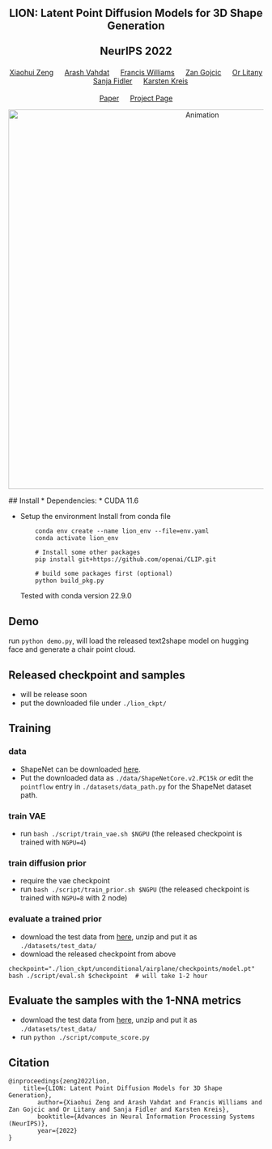 ## <p align="center">LION: Latent Point Diffusion Models for 3D Shape Generation<br><br> NeurIPS 2022 </p>
<div align="center">
  <a href="https://www.cs.utoronto.ca/~xiaohui/" target="_blank">Xiaohui&nbsp;Zeng</a> &emsp; 
  <a href="http://latentspace.cc/" target="_blank">Arash&nbsp;Vahdat</a> &emsp; 
  <a href="https://www.fwilliams.info/" target="_blank">Francis&nbsp;Williams</a> &emsp; 
  <a href="https://zgojcic.github.io/" target="_blank">Zan&nbsp;Gojcic</a> &emsp; 
  <a href="https://orlitany.github.io/" target="_blank">Or&nbsp;Litany</a> &emsp; 
  <a href="https://www.cs.utoronto.ca/~fidler/" target="_blank">Sanja&nbsp;Fidler</a> &emsp; 
  <a href="https://karstenkreis.github.io/" target="_blank">Karsten&nbsp;Kreis</a>
  <br> <br>
  <a href="https://arxiv.org/abs/2210.06978" target="_blank">Paper</a> &emsp;
  <a href="https://nv-tlabs.github.io/LION" target="_blank">Project&nbsp;Page</a> 
</div>

<p align="center">
    <img width="750" alt="Animation" src="assets/animation.gif"/>
</p>
## Install 
* Dependencies: 
    * CUDA 11.6 
    
* Setup the environment 
    Install from conda file  
    ``` 
        conda env create --name lion_env --file=env.yaml 
        conda activate lion_env 

        # Install some other packages 
        pip install git+https://github.com/openai/CLIP.git 

        # build some packages first (optional)
        python build_pkg.py
    ```
    Tested with conda version 22.9.0

## Demo
run `python demo.py`, will load the released text2shape model on hugging face and generate a chair point cloud. 

## Released checkpoint and samples 
* will be release soon
* put the downloaded file under `./lion_ckpt/`

## Training 

### data 
* ShapeNet can be downloaded [here](https://github.com/stevenygd/PointFlow#dataset). 
* Put the downloaded data as `./data/ShapeNetCore.v2.PC15k` *or* edit the `pointflow` entry in `./datasets/data_path.py` for the ShapeNet dataset path. 

### train VAE 
* run `bash ./script/train_vae.sh $NGPU` (the released checkpoint is trained with `NGPU=4`) 

### train diffusion prior 
* require the vae checkpoint
* run `bash ./script/train_prior.sh $NGPU` (the released checkpoint is trained with `NGPU=8` with 2 node)

### evaluate a trained prior 
* download the test data from [here](https://drive.google.com/file/d/1uEp0o6UpRqfYwvRXQGZ5ZgT1IYBQvUSV/view?usp=share_link), unzip and put it as `./datasets/test_data/`
* download the released checkpoint from above
```
checkpoint="./lion_ckpt/unconditional/airplane/checkpoints/model.pt" 
bash ./script/eval.sh $checkpoint  # will take 1-2 hour 
```

## Evaluate the samples with the 1-NNA metrics 
* download the test data from [here](https://drive.google.com/file/d/1uEp0o6UpRqfYwvRXQGZ5ZgT1IYBQvUSV/view?usp=share_link), unzip and put it as `./datasets/test_data/`
* run `python ./script/compute_score.py`

## Citation
```
@inproceedings{zeng2022lion,
    title={LION: Latent Point Diffusion Models for 3D Shape Generation},
        author={Xiaohui Zeng and Arash Vahdat and Francis Williams and Zan Gojcic and Or Litany and Sanja Fidler and Karsten Kreis},
        booktitle={Advances in Neural Information Processing Systems (NeurIPS)},
        year={2022}
}
```
